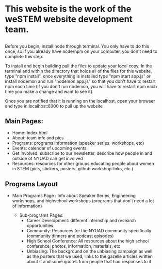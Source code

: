 # This website is the work of the weSTEM website development team.

##
Before you begin, install node through terminal. You only have to do this once, so if you already have node/npm on your computer, you don't need to complete this step. 

To install and begin building pull the files to update your local copy,
In the terminal and within the directory that holds all of the files for this
website, type "npm install", once everything is installed type "npm start app.js"
or install nodemon and run "nodemon app.js" so that you don't have to restart
npm each time (if you don't run nodemon, you will have to restart npm each time you make a change and want to see it).

Once you are notified that it is running on the localhost, open your browser and type in localhost:8000 to pull up the website

## Main Pages:
  * Home:  Index.html
  * About: team info and pics
  * Programs: programs information (speaker series, workshops, etc)
  * Events: calendar of upcoming events
  * Get Involved: subscribe to our newsletter, describe how people in and outside of NYUAD can get involved
  * Resources: resources for other groups educating people about women in STEM (pics, stickers, posters, github workshop links, etc.)
  
## Programs Layout
* Main Programs Page : Info about Speaker Series, Engineering workshops, and highschool workshops (programs that don't need a lot of information)

  * Sub-programs Pages:
    * Career Development: different internship and research opportunities 
    * Community: Resources for the NYUAD community specifically (community dinners and podcast episodes)
    * High School Conference: All resources about the high school conference, photos, information, materials, etc
    * Unbiasing: The background on the unbiasing campaign as well as the posters that we used, links to the gazelle articles written about it and some quotes from people that had responses to it
  
